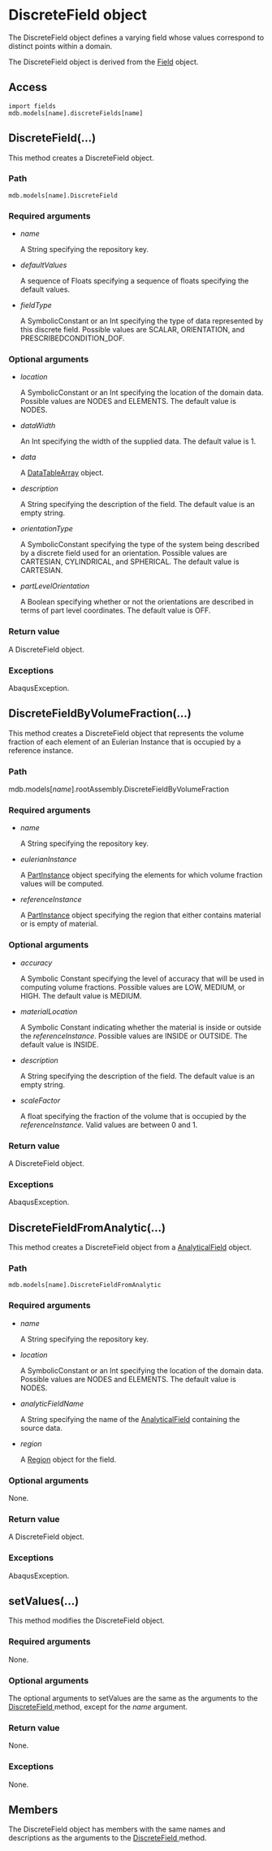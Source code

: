 # DiscreteField object

The DiscreteField object defines a varying field whose values correspond to distinct points within a domain.

The DiscreteField object is derived from the [Field](https://help.3ds.com/2022/english/DSSIMULIA_Established/SIMACAEKERRefMap/simaker-c-fieldpyc.htm?ContextScope=all) object.

## Access

```
import fields
mdb.models[name].discreteFields[name]
```

## DiscreteField(...)



This method creates a DiscreteField object.



### Path

```
mdb.models[name].DiscreteField
```

### Required arguments

- *name*

  A String specifying the repository key.

- *defaultValues*

  A sequence of Floats specifying a sequence of floats specifying the default values.

- *fieldType*

  A SymbolicConstant or an Int specifying the type of data represented by this discrete field. Possible values are SCALAR, ORIENTATION, and PRESCRIBEDCONDITION_DOF.

### Optional arguments

- *location*

  A SymbolicConstant or an Int specifying the location of the domain data. Possible values are NODES and ELEMENTS. The default value is NODES.

- *dataWidth*

  An Int specifying the width of the supplied data. The default value is 1.

- *data*

  A [DataTableArray](https://help.3ds.com/2022/english/DSSIMULIA_Established/SIMACAEKERRefMap/simaker-c-datatablepyc.htm?ContextScope=all) object.

- *description*

  A String specifying the description of the field. The default value is an empty string.

- *orientationType*

  A SymbolicConstant specifying the type of the system being described by a discrete field used for an orientation. Possible values are CARTESIAN, CYLINDRICAL, and SPHERICAL. The default value is CARTESIAN.

- *partLevelOrientation*

  A Boolean specifying whether or not the orientations are described in terms of part level coordinates. The default value is OFF.

### Return value

A DiscreteField object.

### Exceptions

AbaqusException.



## DiscreteFieldByVolumeFraction(...)



This method creates a DiscreteField object that represents the volume fraction of each element of an Eulerian Instance that is occupied by a reference instance.



### Path

mdb.models[*name*].rootAssembly.DiscreteFieldByVolumeFraction

### Required arguments

- *name*

  A String specifying the repository key.

- *eulerianInstance*

  A [PartInstance](https://help.3ds.com/2022/english/DSSIMULIA_Established/SIMACAEKERRefMap/simaker-c-partinstancepyc.htm?ContextScope=all) object specifying the elements for which volume fraction values will be computed.

- *referenceInstance*

  A [PartInstance](https://help.3ds.com/2022/english/DSSIMULIA_Established/SIMACAEKERRefMap/simaker-c-partinstancepyc.htm?ContextScope=all) object specifying the region that either contains material or is empty of material.

### Optional arguments

- *accuracy*

  A Symbolic Constant specifying the level of accuracy that will be used in computing volume fractions. Possible values are LOW, MEDIUM, or HIGH. The default value is MEDIUM.

- *materialLocation*

  A Symbolic Constant indicating whether the material is inside or outside the *referenceInstance*. Possible values are INSIDE or OUTSIDE. The default value is INSIDE.

- *description*

  A String specifying the description of the field. The default value is an empty string.

- *scaleFactor*

  A float specifying the fraction of the volume that is occupied by the *referenceInstance.* Valid values are between 0 and 1.

### Return value

A DiscreteField object.

### Exceptions

AbaqusException.



## DiscreteFieldFromAnalytic(...)



This method creates a DiscreteField object from a [AnalyticalField](https://help.3ds.com/2022/english/DSSIMULIA_Established/SIMACAEKERRefMap/simaker-c-analyticalfieldpyc.htm?ContextScope=all) object.



### Path

```
mdb.models[name].DiscreteFieldFromAnalytic
```

### Required arguments

- *name*

  A String specifying the repository key.

- *location*

  A SymbolicConstant or an Int specifying the location of the domain data. Possible values are NODES and ELEMENTS. The default value is NODES.

- *analyticFieldName*

  A String specifying the name of the [AnalyticalField](https://help.3ds.com/2022/english/DSSIMULIA_Established/SIMACAEKERRefMap/simaker-c-analyticalfieldpyc.htm?ContextScope=all) containing the source data.

- *region*

  A [Region](https://help.3ds.com/2022/english/DSSIMULIA_Established/SIMACAEKERRefMap/simaker-c-regionpyc.htm?ContextScope=all) object for the field.

### Optional arguments

None.

### Return value

A DiscreteField object.

### Exceptions

AbaqusException.



## setValues(...)



This method modifies the DiscreteField object.



### Required arguments

None.

### Optional arguments

The optional arguments to setValues are the same as the arguments to the [DiscreteField ](https://help.3ds.com/2022/english/DSSIMULIA_Established/SIMACAEKERRefMap/simaker-c-discretefieldpyc.htm?ContextScope=all#simaker-discretefielddiscretefieldpyc)method, except for the *name* argument.

### Return value

None.

### Exceptions

None.



## Members

The DiscreteField object has members with the same names and descriptions as the arguments to the [DiscreteField ](https://help.3ds.com/2022/english/DSSIMULIA_Established/SIMACAEKERRefMap/simaker-c-discretefieldpyc.htm?ContextScope=all#simaker-discretefielddiscretefieldpyc)method.
